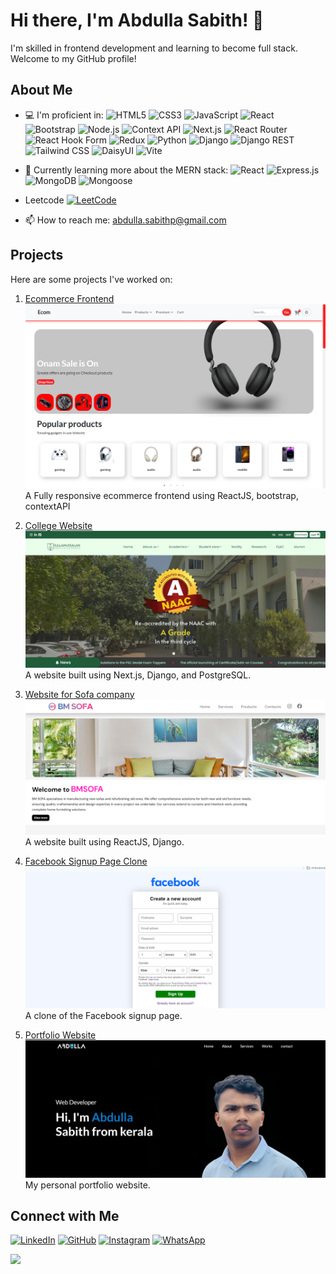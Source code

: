 # Hi there, I'm Abdulla Sabith! 👋

I'm skilled in frontend development and learning to become full stack. Welcome to my GitHub profile!

## About Me

- 💻 I'm proficient in:
   ![HTML5](https://img.shields.io/badge/-HTML5-E34F26?style=flat&logo=html5&logoColor=white)
   ![CSS3](https://img.shields.io/badge/-CSS3-1572B6?style=flat&logo=css3&logoColor=white)
   ![JavaScript](https://img.shields.io/badge/-JavaScript-F7DF1E?style=flat&logo=javascript&logoColor=black)
   ![React](https://img.shields.io/badge/-React-61DAFB?style=flat&logo=react&logoColor=black)
   ![Bootstrap](https://img.shields.io/badge/-Bootstrap-563D7C?style=flat&logo=bootstrap&logoColor=white)
   ![Node.js](https://img.shields.io/badge/-Node.js-339933?style=flat&logo=nodedotjs&logoColor=white)
   ![Context API](https://img.shields.io/badge/-Context_API-282C34?style=flat&logo=react&logoColor=white)
   ![Next.js](https://img.shields.io/badge/-Next.js-000000?style=flat&logo=nextdotjs&logoColor=white)
   ![React Router](https://img.shields.io/badge/-React_Router-CA4245?style=flat&logo=react-router&logoColor=white)
   ![React Hook Form](https://img.shields.io/badge/-React_Hook_Form-EC5990?style=flat&logo=reacthookform&logoColor=white)
   ![Redux](https://img.shields.io/badge/-Redux-764ABC?style=flat&logo=redux&logoColor=white)
   ![Python](https://img.shields.io/badge/-Python-3776AB?style=flat&logo=python&logoColor=white)
   ![Django](https://img.shields.io/badge/-Django-092E20?style=flat&logo=django&logoColor=white)
   ![Django REST](https://img.shields.io/badge/-Django_REST-ff1709?style=flat&logo=django&logoColor=white)
   ![Tailwind CSS](https://img.shields.io/badge/-Tailwind_CSS-38B2AC?style=flat&logo=tailwind-css&logoColor=white)
   ![DaisyUI](https://img.shields.io/badge/-DaisyUI-FF69B4?style=flat&logo=daisyui&logoColor=white)
   ![Vite](https://img.shields.io/badge/-Vite-646CFF?style=flat&logo=vite&logoColor=white)

- 🌱 Currently learning more about the MERN stack:
   ![React](https://img.shields.io/badge/-React-61DAFB?style=flat&logo=react&logoColor=black)
   ![Express.js](https://img.shields.io/badge/-Express.js-000000?style=flat&logo=express&logoColor=white)
   ![MongoDB](https://img.shields.io/badge/-MongoDB-47A248?style=flat&logo=mongodb&logoColor=white)
   ![Mongoose](https://img.shields.io/badge/-Mongoose-880000?style=flat&logo=mongoose&logoColor=white)
- Leetcode
  [![LeetCode](https://img.shields.io/badge/-LeetCode-FFA116?style=flat&logo=leetcode&logoColor=black)](https://leetcode.com/abdulla-sabith/)


- 📫 How to reach me: [abdulla.sabithp@gmail.com](mailto:abdulla.sabithp@gmail.com)

## Projects

Here are some projects I've worked on:



1. [Ecommerce Frontend](https://ecom-dusky-nine.vercel.app/)
   ![Ecommerce Frontend](https://github.com/Sabith-asp/Ecom/blob/master/public/Screenshot%202024-09-10%20145912.png?raw=true) 
   A Fully responsive ecommerce frontend using ReactJS, bootstrap, contextAPI
   
2. [College Website](https://sscollege.ac.in/)
   ![College Website](https://github.com/Sabith-asp/Project-images/blob/main/assets/Screenshot%202024-09-03%20191307.png?raw=true) 
   A website built using Next.js, Django, and PostgreSQL.

3. [Website for Sofa company](https://bmsofa.vercel.app/)
   ![Sofa Company](https://github.com/Sabith-asp/Project-images/blob/main/assets/Screenshot%202024-09-03%20191231.png?raw=true) 
   A website built using ReactJS, Django.

4. [Facebook Signup Page Clone](https://sabith-asp.github.io/facebook-singup-clone/)
   ![Facebook Signup Page Clone](https://github.com/Sabith-asp/Project-images/blob/main/assets/Screenshot%202024-09-03%20191340.png?raw=true) 
   A clone of the Facebook signup page.

5. [Portfolio Website](https://sabith-asp.github.io/sabith-portfolio/)
   ![Portfolio Website](https://github.com/Sabith-asp/Project-images/blob/main/assets/Screenshot%202024-09-03%20191355.png?raw=true) 
   My personal portfolio website.

## Connect with Me

[![LinkedIn](https://img.shields.io/badge/-LinkedIn-0077B5?style=flat&logo=linkedin&logoColor=white)](www.linkedin.com/in/abdulla-sabith-b457a2224)
[![GitHub](https://img.shields.io/badge/-GitHub-181717?style=flat&logo=github&logoColor=white)](https://github.com/Sabith-asp)
[![Instagram](https://img.shields.io/badge/-Instagram-E4405F?style=flat&logo=instagram&logoColor=white)](https://www.instagram.com/sabith_asp?igsh=cGZmeWRoM2kydHA4)
[![WhatsApp](https://img.shields.io/badge/-WhatsApp-25D366?style=flat&logo=whatsapp&logoColor=white)](https://wa.me/+919567141190)

[![](https://visitcount.itsvg.in/api?id=sa&icon=0&color=0)](https://visitcount.itsvg.in)


